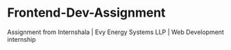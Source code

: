 # Frontend-Dev-Assignment
Assignment from Internshala | Evy Energy Systems LLP | Web Development internship
